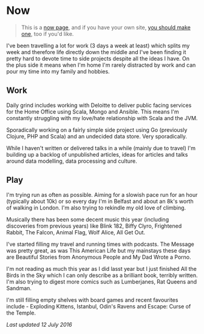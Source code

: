 # Now

> This is a [now page](http://nownownow.com/about), and if you have your own site, [you should make one](http://nownownow.com/about), too if you'd like.

I've been travelling a lot for work (3 days a week at least) which splits my week and therefore life directly down the middle and I've been finding it pretty hard to devote time to side projects despite all the ideas I have.  On the plus side it means when I'm home I'm rarely distracted by work and can pour my time into my family and hobbies.

## Work

Daily grind includes working with Deloitte to deliver public facing services for the Home Office using Scala, Mongo and Ansible. This means I'm constantly struggling with my love/hate relationship with Scala and the JVM.

Sporadically working on a fairly simple side project using Go (previously Clojure, PHP and Scala) and an undecided data store. Very sporadically.

While I haven't written or delivered talks in a while (mainly due to travel) I'm building up a backlog of unpublished articles, ideas for articles and talks around data modelling, data processing and culture.

## Play

I'm trying run as often as possible.  Aiming for a slowish pace run for an hour (typically about 10k) or so every day I'm in Belfast and about an 8k's worth of walking in London.  I'm also trying to rekindle my old love of climbing.

Musically there has been some decent music this year (including discoveries from previous years) like Blink 182, Biffy Clyro, Frightened Rabbit, The Falcon, Animal Flag, Wolf Alice, All Get Out.

I've started filling my travel and running times with podcasts.  The Message was pretty great, as was This American Life but my mainstays these days are Beautiful Stories from Anonymous People and My Dad Wrote a Porno.

I'm not reading as much this year as I did lasst year but I just finished All the Birds in the Sky which I can only describe as a brilliant book, terribly written.  I'm also trying to digest more comics such as Lumberjanes, Rat Queens and Sandman.

I'm still filling empty shelves with board games and recent favourites include - Exploding Kittens, Istanbul, Odin's Ravens and Escape: Curse of the Temple.

*Last updated 12 July 2016*
